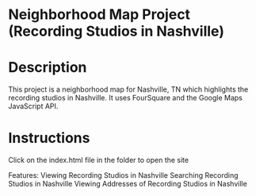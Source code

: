 Neighborhood Map Project
(Recording Studios in Nashville)
============================


Description
============================
This project is a neighborhood map for Nashville, TN which highlights the recording studios in Nashville. It uses FourSquare and the Google Maps JavaScript API.

Instructions
============================
Click on the index.html file in the folder to open the site


Features:
Viewing Recording Studios in Nashville
Searching Recording Studios in Nashville
Viewing Addresses of Recording Studios in Nashville
